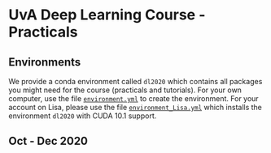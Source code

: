 # UvA Deep Learning Course - Practicals

## Environments
We provide a conda environment called `dl2020` which contains all packages you
might need for the course (practicals and tutorials). For your own computer,
use the file
[`environment.yml`](https://github.com/uvadlc/uvadlc_practicals_2020/blob/master/environment.yml)
to create the environment. For your account on Lisa, please use the file
[`environment_Lisa.yml`](https://github.com/uvadlc/uvadlc_practicals_2020/blob/master/environment_Lisa.yml)
which installs the environment `dl2020` with CUDA 10.1 support.

## Oct - Dec 2020



